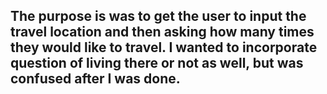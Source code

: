 ## The purpose is was to get the user to input the travel location and then asking how many times they would like to travel. I wanted to incorporate question of living there or not as well, but was confused after I was done.